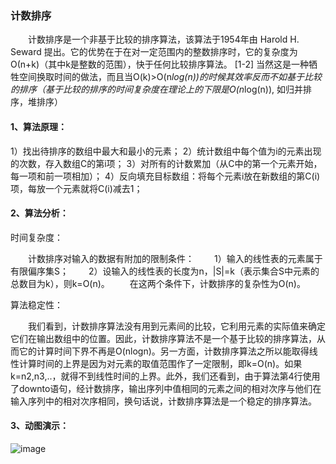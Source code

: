 ### 计数排序
&emsp;&emsp;计数排序是一个非基于比较的排序算法，该算法于1954年由 Harold H. Seward 提出。它的优势在于在对一定范围内的整数排序时，它的复杂度为Ο(n+k)（其中k是整数的范围），快于任何比较排序算法。 [1-2]  当然这是一种牺牲空间换取时间的做法，而且当O(k)>O(n*log(n))的时候其效率反而不如基于比较的排序（基于比较的排序的时间复杂度在理论上的下限是O(n*log(n)), 如归并排序，堆排序）

#### 1、算法原理：
1）找出待排序的数组中最大和最小的元素；
2）统计数组中每个值为i的元素出现的次数，存入数组C的第i项；
3）对所有的计数累加（从C中的第一个元素开始，每一项和前一项相加）；
4）反向填充目标数组：将每个元素i放在新数组的第C(i)项，每放一个元素就将C(i)减去1；

#### 2、算法分析：
时间复杂度：

&emsp;&emsp;计数排序对输入的数据有附加的限制条件：
&emsp;&emsp;1）输入的线性表的元素属于有限偏序集S；
&emsp;&emsp;2）设输入的线性表的长度为n，|S|=k（表示集合S中元素的总数目为k），则k=O(n)。
&emsp;&emsp;在这两个条件下，计数排序的复杂性为O(n)。

算法稳定性：

&emsp;&emsp;我们看到，计数排序算法没有用到元素间的比较，它利用元素的实际值来确定它们在输出数组中的位置。因此，计数排序算法不是一个基于比较的排序算法，从而它的计算时间下界不再是O(nlogn)。另一方面，计数排序算法之所以能取得线性计算时间的上界是因为对元素的取值范围作了一定限制，即k=O(n)。如果k=n2,n3,..，就得不到线性时间的上界。此外，我们还看到，由于算法第4行使用了downto语句，经计数排序，输出序列中值相同的元素之间的相对次序与他们在输入序列中的相对次序相同，换句话说，计数排序算法是一个稳定的排序算法。

#### 3、动图演示：
![image](https://github.com/SKY-JING/merlion/blob/master/doc/imgs/counting/counting.gif?raw=true)